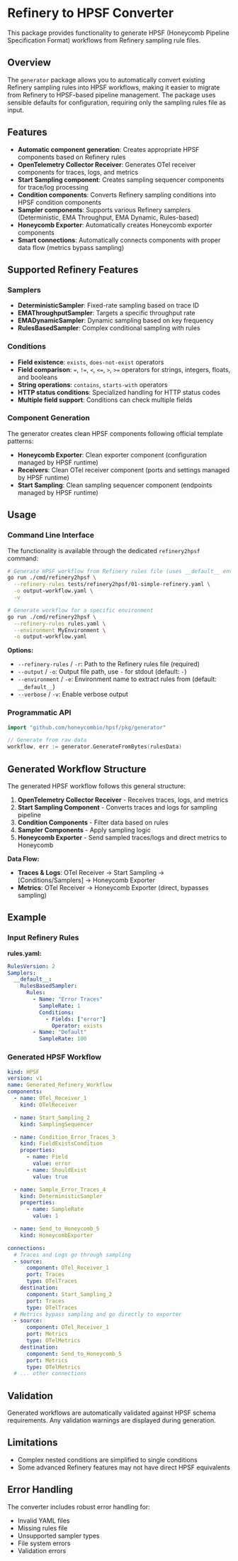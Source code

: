 # Refinery to HPSF Converter

This package provides functionality to generate HPSF (Honeycomb Pipeline Specification Format) workflows from Refinery sampling rule files.

## Overview

The `generator` package allows you to automatically convert existing Refinery sampling rules into HPSF workflows, making it easier to migrate from Refinery to HPSF-based pipeline management. The package uses sensible defaults for configuration, requiring only the sampling rules file as input.

## Features

- **Automatic component generation**: Creates appropriate HPSF components based on Refinery rules
- **OpenTelemetry Collector Receiver**: Generates OTel receiver components for traces, logs, and metrics
- **Start Sampling component**: Creates sampling sequencer components for trace/log processing
- **Condition components**: Converts Refinery sampling conditions into HPSF condition components
- **Sampler components**: Supports various Refinery samplers (Deterministic, EMA Throughput, EMA Dynamic, Rules-based)
- **Honeycomb Exporter**: Automatically creates Honeycomb exporter components
- **Smart connections**: Automatically connects components with proper data flow (metrics bypass sampling)

## Supported Refinery Features

### Samplers
- **DeterministicSampler**: Fixed-rate sampling based on trace ID
- **EMAThroughputSampler**: Targets a specific throughput rate
- **EMADynamicSampler**: Dynamic sampling based on key frequency
- **RulesBasedSampler**: Complex conditional sampling with rules

### Conditions
- **Field existence**: `exists`, `does-not-exist` operators
- **Field comparison**: `=`, `!=`, `<`, `<=`, `>`, `>=` operators for strings, integers, floats, and booleans
- **String operations**: `contains`, `starts-with` operators
- **HTTP status conditions**: Specialized handling for HTTP status codes
- **Multiple field support**: Conditions can check multiple fields

### Component Generation
The generator creates clean HPSF components following official template patterns:
- **Honeycomb Exporter**: Clean exporter component (configuration managed by HPSF runtime)
- **Receivers**: Clean OTel receiver component (ports and settings managed by HPSF runtime)
- **Start Sampling**: Clean sampling sequencer component (endpoints managed by HPSF runtime)

## Usage

### Command Line Interface

The functionality is available through the dedicated `refinery2hpsf` command:

```bash
# Generate HPSF workflow from Refinery rules file (uses __default__ environment)
go run ./cmd/refinery2hpsf \
  --refinery-rules tests/refinery2hpsf/01-simple-refinery.yaml \
  -o output-workflow.yaml \
  -v

# Generate workflow for a specific environment
go run ./cmd/refinery2hpsf \
  --refinery-rules rules.yaml \
  --environment MyEnvironment \
  -o output-workflow.yaml
```

**Options:**
- `--refinery-rules` / `-r`: Path to the Refinery rules file (required)
- `--output` / `-o`: Output file path, use `-` for stdout (default: `-`)
- `--environment` / `-e`: Environment name to extract rules from (default: `__default__`)
- `--verbose` / `-v`: Enable verbose output

### Programmatic API

```go
import "github.com/honeycombio/hpsf/pkg/generator"

// Generate from raw data
workflow, err := generator.GenerateFromBytes(rulesData)
```

## Generated Workflow Structure

The generated HPSF workflow follows this general structure:

1. **OpenTelemetry Collector Receiver** - Receives traces, logs, and metrics
2. **Start Sampling Component** - Converts traces and logs for sampling pipeline
3. **Condition Components** - Filter data based on rules
4. **Sampler Components** - Apply sampling logic
5. **Honeycomb Exporter** - Send sampled traces/logs and direct metrics to Honeycomb

**Data Flow:**
- **Traces & Logs**: OTel Receiver → Start Sampling → [Conditions/Samplers] → Honeycomb Exporter
- **Metrics**: OTel Receiver → Honeycomb Exporter (direct, bypasses sampling)

## Example

### Input Refinery Rules

**rules.yaml:**
```yaml
RulesVersion: 2
Samplers:
  __default__:
    RulesBasedSampler:
      Rules:
        - Name: "Error Traces"
          SampleRate: 1
          Conditions:
            - Fields: ["error"]
              Operator: exists
        - Name: "Default"
          SampleRate: 100
```

### Generated HPSF Workflow

```yaml
kind: HPSF
version: v1
name: Generated_Refinery_Workflow
components:
  - name: OTel_Receiver_1
    kind: OTelReceiver

  - name: Start_Sampling_2
    kind: SamplingSequencer

  - name: Condition_Error_Traces_3
    kind: FieldExistsCondition
    properties:
      - name: Field
        value: error
      - name: ShouldExist
        value: true

  - name: Sample_Error_Traces_4
    kind: DeterministicSampler
    properties:
      - name: SampleRate
        value: 1

  - name: Send_to_Honeycomb_5
    kind: HoneycombExporter

connections:
  # Traces and Logs go through sampling
  - source:
      component: OTel_Receiver_1
      port: Traces
      type: OTelTraces
    destination:
      component: Start_Sampling_2
      port: Traces
      type: OTelTraces
  # Metrics bypass sampling and go directly to exporter
  - source:
      component: OTel_Receiver_1
      port: Metrics
      type: OTelMetrics
    destination:
      component: Send_to_Honeycomb_5
      port: Metrics
      type: OTelMetrics
  # ... other connections
```

## Validation

Generated workflows are automatically validated against HPSF schema requirements. Any validation warnings are displayed during generation.

## Limitations

- Complex nested conditions are simplified to single conditions
- Some advanced Refinery features may not have direct HPSF equivalents

## Error Handling

The converter includes robust error handling for:
- Invalid YAML files
- Missing rules file
- Unsupported sampler types
- File system errors
- Validation errors
